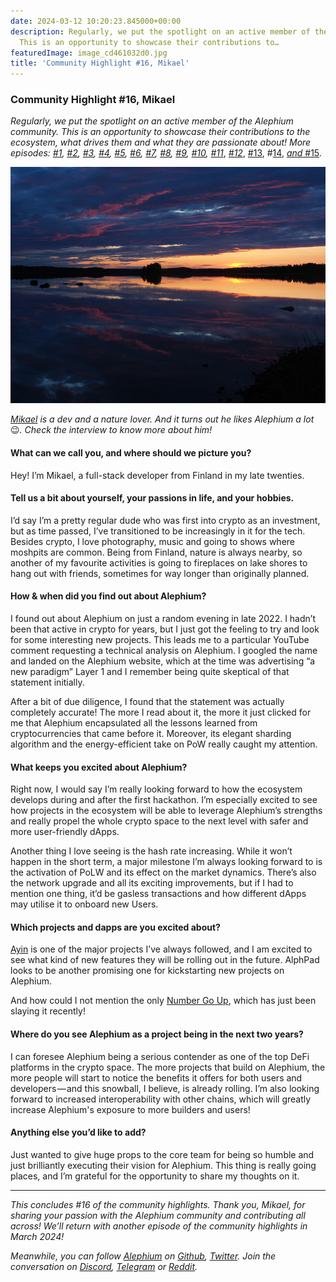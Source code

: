 ```yaml
---
date: 2024-03-12 10:20:23.845000+00:00
description: Regularly, we put the spotlight on an active member of the Alephium community.
  This is an opportunity to showcase their contributions to…
featuredImage: image_cd461032d0.jpg
title: 'Community Highlight #16, Mikael'
---
```


### Community Highlight \#16, Mikael

_Regularly, we put the spotlight on an active member of the Alephium community. This is an opportunity to showcase their contributions to the ecosystem, what drives them and what they are passionate about! More episodes:_ <a href="https://medium.com/@alephium/community-highlight-wilhelm-k%C3%A4llstr%C3%B6m-aka-oracleuggla-81d3938c5692" class="markup--anchor markup--p-anchor" data-href="https://medium.com/@alephium/community-highlight-wilhelm-k%C3%A4llstr%C3%B6m-aka-oracleuggla-81d3938c5692" rel="noopener" target="_blank"><em>#1</em></a>_,_ <a href="https://medium.com/@alephium/community-highlight-cgi-bin-c102cc106f19" class="markup--anchor markup--p-anchor" data-href="https://medium.com/@alephium/community-highlight-cgi-bin-c102cc106f19" rel="noopener" target="_blank"><em>#2</em></a>_,_ <a href="https://medium.com/@alephium/community-highlight-3-digdug-48a7ec868504" class="markup--anchor markup--p-anchor" data-href="https://medium.com/@alephium/community-highlight-3-digdug-48a7ec868504" rel="noopener" target="_blank"><em>#3</em></a>_,_ <a href="https://medium.com/@alephium/community-highlight-4-montail-e24fd88882a0" class="markup--anchor markup--p-anchor" data-href="https://medium.com/@alephium/community-highlight-4-montail-e24fd88882a0" rel="noopener" target="_blank"><em>#4</em></a>_,_ <a href="https://medium.com/@alephium/community-highlight-5-txn-71c4fd76ffe8" class="markup--anchor markup--p-anchor" data-href="https://medium.com/@alephium/community-highlight-5-txn-71c4fd76ffe8" rel="noopener" target="_blank"><em>#5</em></a>_,_ <a href="https://medium.com/@alephium/community-highlight-6-waldi-zkit-beats-37af1f6df3b8" class="markup--anchor markup--p-anchor" data-href="https://medium.com/@alephium/community-highlight-6-waldi-zkit-beats-37af1f6df3b8" rel="noopener" target="_blank"><em>#6</em></a>_,_ <a href="https://medium.com/@alephium/community-highlight-7-oheka-13d8b4ae025e" class="markup--anchor markup--p-anchor" data-href="https://medium.com/@alephium/community-highlight-7-oheka-13d8b4ae025e" rel="noopener" target="_blank"><em>#7</em></a>_,_ <a href="https://medium.com/@alephium/community-highlight-8-jorge-438510785041" class="markup--anchor markup--p-anchor" data-href="https://medium.com/@alephium/community-highlight-8-jorge-438510785041" rel="noopener" target="_blank"><em>#8</em></a>_,_ <a href="https://medium.com/@alephium/community-highlight-9-dzhemsh-a0a4a98a8489" class="markup--anchor markup--p-anchor" data-href="https://medium.com/@alephium/community-highlight-9-dzhemsh-a0a4a98a8489" rel="noopener" target="_blank"><em>#9</em></a>_,_ <a href="https://medium.com/@alephium/community-highlight-10-lx-aka-lix-fde724cf8d81" class="markup--anchor markup--p-anchor" data-href="https://medium.com/@alephium/community-highlight-10-lx-aka-lix-fde724cf8d81" rel="noopener" target="_blank"><em>#10</em></a>_,_ <a href="https://medium.com/@alephium/community-highlight-11-dr-jekyll-165ab9a51880" class="markup--anchor markup--p-anchor" data-href="https://medium.com/@alephium/community-highlight-11-dr-jekyll-165ab9a51880" rel="noopener" target="_blank"><em>#11</em></a>, <a href="https://medium.com/@alephium/community-highlight-12-sam-a-k-a-energy45-610005a9219b" class="markup--anchor markup--p-anchor" data-href="https://medium.com/@alephium/community-highlight-12-sam-a-k-a-energy45-610005a9219b" rel="noopener" target="_blank"><em>#12</em></a>, <a href="https://medium.com/@alephium/community-highlight-13-ryan-5dbbeaf859e4" class="markup--anchor markup--p-anchor" data-href="https://medium.com/@alephium/community-highlight-13-ryan-5dbbeaf859e4" rel="noopener" target="_blank">#13</a>, \#<a href="https://medium.com/@alephium/community-highlight-14-animalmanjan-da8fd051bc38" class="markup--anchor markup--p-anchor" data-href="https://medium.com/@alephium/community-highlight-14-animalmanjan-da8fd051bc38" rel="noopener" target="_blank">14</a>, <a href="https://medium.com/@alephium/community-highlight-15-yulius-aka-chris45-036ae41a8037" class="markup--anchor markup--p-anchor" data-href="https://medium.com/@alephium/community-highlight-15-yulius-aka-chris45-036ae41a8037" target="_blank"><em>and</em> #15</a>_._

![](image_cd461032d0.jpg)

<a href="http://twitter.com/precursor_orb" class="markup--anchor markup--p-anchor" data-href="http://twitter.com/precursor_orb" rel="noopener" target="_blank"><em>Mikael</em></a> _is a dev and a nature lover. And it turns out he likes Alephium a lot_ 😉*. Check the interview to know more about him!*

#### **What can we call you, and where should we picture you?**

Hey! I’m Mikael, a full-stack developer from Finland in my late twenties.

#### **Tell us a bit about yourself, your passions in life, and your hobbies.**

I’d say I’m a pretty regular dude who was first into crypto as an investment, but as time passed, I’ve transitioned to be increasingly in it for the tech. Besides crypto, I love photography, music and going to shows where moshpits are common. Being from Finland, nature is always nearby, so another of my favourite activities is going to fireplaces on lake shores to hang out with friends, sometimes for way longer than originally planned.

#### **How & when did you find out about Alephium?**

I found out about Alephium on just a random evening in late 2022. I hadn’t been that active in crypto for years, but I just got the feeling to try and look for some interesting new projects. This leads me to a particular YouTube comment requesting a technical analysis on Alephium. I googled the name and landed on the Alephium website, which at the time was advertising “a new paradigm” Layer 1 and I remember being quite skeptical of that statement initially.

After a bit of due diligence, I found that the statement was actually completely accurate! The more I read about it, the more it just clicked for me that Alephium encapsulated all the lessons learned from cryptocurrencies that came before it. Moreover, its elegant sharding algorithm and the energy-efficient take on PoW really caught my attention.

#### **What keeps you excited about Alephium?**

Right now, I would say I’m really looking forward to how the ecosystem develops during and after the first hackathon. I’m especially excited to see how projects in the ecosystem will be able to leverage Alephium’s strengths and really propel the whole crypto space to the next level with safer and more user-friendly dApps.

Another thing I love seeing is the hash rate increasing. While it won’t happen in the short term, a major milestone I’m always looking forward to is the activation of PoLW and its effect on the market dynamics. There’s also the network upgrade and all its exciting improvements, but if I had to mention one thing, it’d be gasless transactions and how different dApps may utilise it to onboard new Users.

#### **Which projects and dapps are you excited about?**

<a href="http://ayin.app" class="markup--anchor markup--p-anchor" data-href="http://ayin.app" rel="noopener" target="_blank">Ayin</a> is one of the major projects I’ve always followed, and I am excited to see what kind of new features they will be rolling out in the future. AlphPad looks to be another promising one for kickstarting new projects on Alephium.

And how could I not mention the only <a href="https://ngu.money/" class="markup--anchor markup--p-anchor" data-href="https://ngu.money/" rel="noopener" target="_blank">Number Go Up</a>, which has just been slaying it recently!

#### **Where do you see Alephium as a project being in the next two years?**

I can foresee Alephium being a serious contender as one of the top DeFi platforms in the crypto space. The more projects that build on Alephium, the more people will start to notice the benefits it offers for both users and developers — and this snowball, I believe, is already rolling. I’m also looking forward to increased interoperability with other chains, which will greatly increase Alephium's exposure to more builders and users!

#### **Anything else you’d like to add?**

Just wanted to give huge props to the core team for being so humble and just brilliantly executing their vision for Alephium. This thing is really going places, and I’m grateful for the opportunity to share my thoughts on it.

---

_This concludes \#16 of the community highlights. Thank you, Mikael, for sharing your passion with the Alephium community and contributing all across! We’ll return with another episode of the community highlights in March 2024!_

_Meanwhile, you can follow_ <a href="https://alephium.org/" class="markup--anchor markup--p-anchor" data-href="https://alephium.org/" rel="noopener ugc nofollow noopener" target="_blank"><em>Alephium</em></a> _on_ <a href="https://github.com/alephium/" class="markup--anchor markup--p-anchor" data-href="https://github.com/alephium/" rel="noopener ugc nofollow noopener" target="_blank"><em>Github</em></a>_,_ <a href="https://twitter.com/alephium" class="markup--anchor markup--p-anchor" data-href="https://twitter.com/alephium" rel="noopener ugc nofollow noopener" target="_blank"><em>Twitter</em></a>_. Join the conversation on_ <a href="https://alephium.org/discord" class="markup--anchor markup--p-anchor" data-href="https://alephium.org/discord" rel="noopener ugc nofollow noopener" target="_blank"><em>Discord</em></a>_,_ <a href="https://t.me/alephiumgroup" class="markup--anchor markup--p-anchor" data-href="https://t.me/alephiumgroup" rel="noopener ugc nofollow noopener" target="_blank"><em>Telegram</em></a> _or_ <a href="https://www.reddit.com/r/alephium" class="markup--anchor markup--p-anchor" data-href="https://www.reddit.com/r/alephium" rel="noopener ugc nofollow noopener" target="_blank"><em>Reddit</em></a>_._
